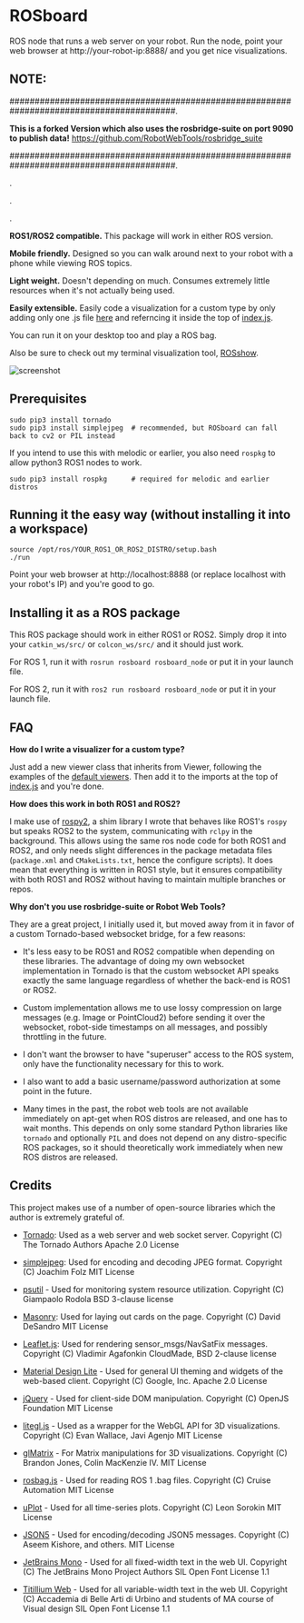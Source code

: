 # ROSboard 

ROS node that runs a web server on your robot.
Run the node, point your web browser at http://your-robot-ip:8888/ and you get nice visualizations.

## NOTE:
#########################################################################################.

**This is a forked Version which also uses the rosbridge-suite on port 9090 to publish data!**
https://github.com/RobotWebTools/rosbridge_suite


#########################################################################################.

.

.

.


**ROS1/ROS2 compatible.** This package will work in either ROS version.

**Mobile friendly.** Designed so you can walk around next to your robot with a phone while viewing ROS topics.

**Light weight.** Doesn't depending on much. Consumes extremely little resources when it's not actually being used.

**Easily extensible.** Easily code a visualization for a custom type by only adding only one .js file [here](https://github.com/dheera/rosboard/tree/main/rosboard/html/js/viewers) and referncing it inside the top of [index.js](https://github.com/dheera/rosboard/blob/main/rosboard/html/js/index.js).

You can run it on your desktop too and play a ROS bag.

Also be sure to check out my terminal visualization tool, [ROSshow](https://github.com/dheera/rosshow/).

![screenshot](/screenshots/screenshot5.jpg?raw=true "screenshot")

## Prerequisites

```
sudo pip3 install tornado
sudo pip3 install simplejpeg  # recommended, but ROSboard can fall back to cv2 or PIL instead
```

If you intend to use this with melodic or earlier, you also need `rospkg` to allow python3 ROS1 nodes to work.
```
sudo pip3 install rospkg      # required for melodic and earlier distros
```

## Running it the easy way (without installing it into a workspace)

```
source /opt/ros/YOUR_ROS1_OR_ROS2_DISTRO/setup.bash
./run
```

Point your web browser at http://localhost:8888 (or replace localhost with your robot's IP) and you're good to go.

## Installing it as a ROS package

This ROS package should work in either ROS1 or ROS2. Simply drop it into your `catkin_ws/src/` or `colcon_ws/src/` and it should just work.

For ROS 1, run it with `rosrun rosboard rosboard_node` or put it in your launch file.

For ROS 2, run it with `ros2 run rosboard rosboard_node` or put it in your launch file.

## FAQ

**How do I write a visualizer for a custom type?**

Just add a new viewer class that inherits from Viewer, following the examples of the [default viewers](https://github.com/dheera/rosboard/tree/master/rosboard/html/js/viewers). Then add it to the imports at the top of [index.js](https://github.com/dheera/rosboard/blob/master/rosboard/html/js/index.js) and you're done.

**How does this work in both ROS1 and ROS2?**

I make use of [rospy2](https://github.com/dheera/rospy2), a shim library I wrote that behaves like ROS1's `rospy` but speaks ROS2 to the system, communicating with `rclpy` in the background. This allows using the same ros node code for both ROS1 and ROS2, and only needs slight differences in the package metadata files (`package.xml` and `CMakeLists.txt`, hence the configure scripts). It does mean that everything is written in ROS1 style, but it ensures compatibility with both ROS1 and ROS2 without having to maintain multiple branches or repos.

**Why don't you use rosbridge-suite or Robot Web Tools?**

They are a great project, I initially used it, but moved away from it in favor of a custom Tornado-based websocket bridge, for a few reasons:

* It's less easy to be ROS1 and ROS2 compatible when depending on these libraries. The advantage of doing my own websocket implementation in Tornado is that the custom websocket API speaks exactly the same language regardless of whether the back-end is ROS1 or ROS2.

* Custom implementation allows me to use lossy compression on large messages (e.g. Image or PointCloud2) before sending it over the websocket, robot-side timestamps on all messages, and possibly throttling in the future.

* I don't want the browser to have "superuser" access to the ROS system, only have the functionality necessary for this to work.

* I also want to add a basic username/password authorization at some point in the future.

* Many times in the past, the robot web tools are not available immediately on apt-get when ROS distros are released, and one has to wait months. This depends on only some standard Python libraries like `tornado` and optionally `PIL` and does not depend on any distro-specific ROS packages, so it should theoretically work immediately when new ROS distros are released.

## Credits

This project makes use of a number of open-source libraries which the author is extremely grateful of.

- [Tornado](https://www.tornadoweb.org/): Used as a web server and web socket server.
  Copyright (C) The Tornado Authors
  Apache 2.0 License

- [simplejpeg](https://gitlab.com/jfolz/simplejpeg): Used for encoding and decoding JPEG format.
  Copyright (C) Joachim Folz
  MIT License

- [psutil](https://github.com/giampaolo/psutil) - Used for monitoring system resource utilization.
  Copyright (C) Giampaolo Rodola
  BSD 3-clause license
 
- [Masonry](https://masonry.desandro.com/): Used for laying out cards on the page.
  Copyright (C) David DeSandro
  MIT License
 
- [Leaflet.js](https://github.com/Leaflet/Leaflet): Used for rendering sensor_msgs/NavSatFix messages.
  Copyright (C) Vladimir Agafonkin
  CloudMade, BSD 2-clause license

- [Material Design Lite](https://getmdl.io/) - Used for general UI theming and widgets of the web-based client.
  Copyright (C) Google, Inc.
  Apache 2.0 License

- [jQuery](https://jquery.com/) - Used for client-side DOM manipulation.
  Copyright (C) OpenJS Foundation
  MIT License

- [litegl.js](https://github.com/jagenjo/litegl.js?files=1) - Used as a wrapper for the WebGL API for 3D visualizations.
  Copyright (C) Evan Wallace, Javi Agenjo
  MIT License

- [glMatrix](https://github.com/toji/gl-matrix) - For Matrix manipulations for 3D visualizations.
  Copyright (C) Brandon Jones, Colin MacKenzie IV.
  MIT License

- [rosbag.js](https://github.com/cruise-automation/rosbag.js/) - Used for reading ROS 1 .bag files.
  Copyright (C) Cruise Automation
  MIT License

- [uPlot](https://github.com/leeoniya/uPlot) - Used for all time-series plots.
  Copyright (C) Leon Sorokin
  MIT License

- [JSON5](https://github.com/json5/json5) - Used for encoding/decoding JSON5 messages.
  Copyright (C) Aseem Kishore, and others.
  MIT License

- [JetBrains Mono](https://github.com/JetBrains/JetBrainsMono) - Used for all fixed-width text in the web UI.
  Copyright (C) The JetBrains Mono Project Authors
  SIL Open Font License 1.1

- [Titillium Web](https://fonts.google.com/specimen/Titillium+Web) - Used for all variable-width text in the web UI.
  Copyright (C) Accademia di Belle Arti di Urbino and students of MA course of Visual design
  SIL Open Font License 1.1
